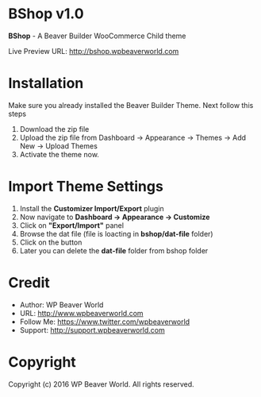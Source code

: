 # BShop v1.0

**BShop** - A Beaver Builder WooCommerce Child theme

Live Preview URL: http://bshop.wpbeaverworld.com

# Installation

Make sure you already installed the Beaver Builder Theme. Next follow this steps

1. Download the zip file
2. Upload the zip file from Dashboard -> Appearance -> Themes -> Add New -> Upload Themes
3. Activate the theme now.

# Import Theme Settings

1. Install the **Customizer Import/Export** plugin
2. Now navigate to **Dashboard -> Appearance -> Customize**
3. Click on **"Export/Import"** panel
4. Browse the dat file (file is loacting in **bshop/dat-file** folder)
5. Click on the button 
6. Later you can delete the **dat-file** folder from bshop folder

# Credit

* Author: WP Beaver World
* URL: http://www.wpbeaverworld.com
* Follow Me: https://www.twitter.com/wpbeaverworld
* Support: http://support.wpbeaverworld.com

# Copyright

Copyright (c) 2016 WP Beaver World. All rights reserved.
